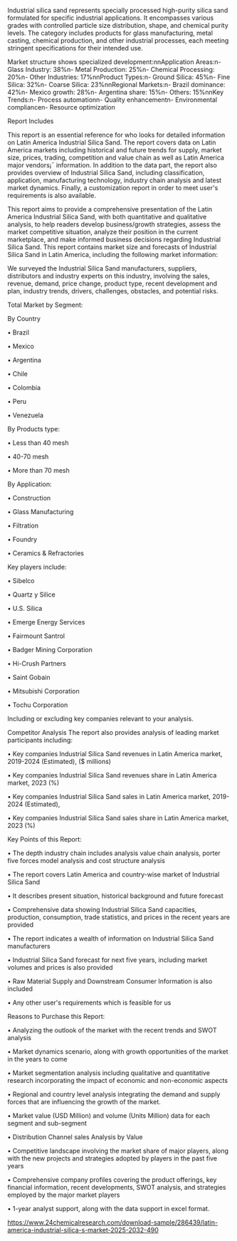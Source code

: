 Industrial silica sand represents specially processed high-purity silica sand formulated for specific industrial applications. It encompasses various grades with controlled particle size distribution, shape, and chemical purity levels. The category includes products for glass manufacturing, metal casting, chemical production, and other industrial processes, each meeting stringent specifications for their intended use.

Market structure shows specialized development:nnApplication Areas:n- Glass Industry: 38%n- Metal Production: 25%n- Chemical Processing: 20%n- Other Industries: 17%nnProduct Types:n- Ground Silica: 45%n- Fine Silica: 32%n- Coarse Silica: 23%nnRegional Markets:n- Brazil dominance: 42%n- Mexico growth: 28%n- Argentina share: 15%n- Others: 15%nnKey Trends:n- Process automationn- Quality enhancementn- Environmental compliancen- Resource optimization

Report Includes

This report is an essential reference for who looks for detailed information on Latin America Industrial Silica Sand. The report covers data on Latin America markets including historical and future trends for supply, market size, prices, trading, competition and value chain as well as Latin America major vendors¡¯ information. In addition to the data part, the report also provides overview of Industrial Silica Sand, including classification, application, manufacturing technology, industry chain analysis and latest market dynamics. Finally, a customization report in order to meet user's requirements is also available.

This report aims to provide a comprehensive presentation of the Latin America Industrial Silica Sand, with both quantitative and qualitative analysis, to help readers develop business/growth strategies, assess the market competitive situation, analyze their position in the current marketplace, and make informed business decisions regarding Industrial Silica Sand. This report contains market size and forecasts of Industrial Silica Sand in Latin America, including the following market information:

We surveyed the Industrial Silica Sand manufacturers, suppliers, distributors and industry experts on this industry, involving the sales, revenue, demand, price change, product type, recent development and plan, industry trends, drivers, challenges, obstacles, and potential risks.

Total Market by Segment:

By Country

•    Brazil

•    Mexico

•    Argentina

•    Chile

•    Colombia

•    Peru

•    Venezuela

By Products type:

•    Less than 40 mesh

•    40-70 mesh

•    More than 70 mesh

By Application:

•    Construction

•    Glass Manufacturing

•    Filtration

•    Foundry

•    Ceramics & Refractories

Key players include: 

•    Sibelco

•    Quartz y Silice

•    U.S. Silica

•    Emerge Energy Services

•    Fairmount Santrol

•    Badger Mining Corporation

•    Hi-Crush Partners

•    Saint Gobain

•    Mitsubishi Corporation

•    Tochu Corporation

Including or excluding key companies relevant to your analysis.

Competitor Analysis
The report also provides analysis of leading market participants including:

•    Key companies Industrial Silica Sand revenues in Latin America market, 2019-2024 (Estimated), ($ millions)

•    Key companies Industrial Silica Sand revenues share in Latin America market, 2023 (%)

•    Key companies Industrial Silica Sand sales in Latin America market, 2019-2024 (Estimated),

•    Key companies Industrial Silica Sand sales share in Latin America market, 2023 (%)

Key Points of this Report:

•    The depth industry chain includes analysis value chain analysis, porter five forces model analysis and cost structure analysis

•    The report covers Latin America and country-wise market of Industrial Silica Sand

•    It describes present situation, historical background and future forecast

•    Comprehensive data showing Industrial Silica Sand capacities, production, consumption, trade statistics, and prices in the recent years are provided

•    The report indicates a wealth of information on Industrial Silica Sand manufacturers

•    Industrial Silica Sand forecast for next five years, including market volumes and prices is also provided

•    Raw Material Supply and Downstream Consumer Information is also included

•    Any other user's requirements which is feasible for us

Reasons to Purchase this Report:

•    Analyzing the outlook of the market with the recent trends and SWOT analysis

•    Market dynamics scenario, along with growth opportunities of the market in the years to come

•    Market segmentation analysis including qualitative and quantitative research incorporating the impact of economic and non-economic aspects

•    Regional and country level analysis integrating the demand and supply forces that are influencing the growth of the market.

•    Market value (USD Million) and volume (Units Million) data for each segment and sub-segment

•    Distribution Channel sales Analysis by Value

•    Competitive landscape involving the market share of major players, along with the new projects and strategies adopted by players in the past five years

•    Comprehensive company profiles covering the product offerings, key financial information, recent developments, SWOT analysis, and strategies employed by the major market players

•    1-year analyst support, along with the data support in excel format.

 https://www.24chemicalresearch.com/download-sample/286439/latin-america-industrial-silica-s-market-2025-2032-490
